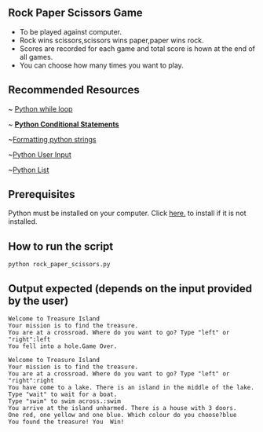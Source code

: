 ## Rock Paper Scissors Game

- To be played against computer.
- Rock wins scissors,scissors wins paper,paper wins rock.
- Scores are recorded for each game and total score is hown at the end of all games.
- You can choose how many times you want to play.


## Recommended Resources
~ [Python while loop](https://www.w3schools.com/python/python_while_loops.asp)

~ **[Python Conditional Statements](https://www.w3schools.com/python/python_conditions.asp)**

~[Formatting python strings](https://realpython.com/python-f-strings/)

~[Python User Input](https://www.w3schools.com/python/python_user_input.asp)

~[Python List](https://www.w3schools.com/python/python_lists.asp)

## Prerequisites

Python must be installed on your computer. Click [here.](https://www.python.org/downloads/) to install if it is not installed.

## How to run the script

`python rock_paper_scissors.py`
## Output expected (depends on the input provided by the user)
```
Welcome to Treasure Island
Your mission is to find the treasure.
You are at a crossroad. Where do you want to go? Type "left" or "right":left
You fell into a hole.Game Over.
```
```
Welcome to Treasure Island
Your mission is to find the treasure.
You are at a crossroad. Where do you want to go? Type "left" or "right":right
You have come to a lake. There is an island in the middle of the lake. Type "wait" to wait for a boat.
Type "swim" to swim across.:swim
You arrive at the island unharmed. There is a house with 3 doors.
One red, one yellow and one blue. Which colour do you choose?blue
You found the treasure! You  Win!
```
